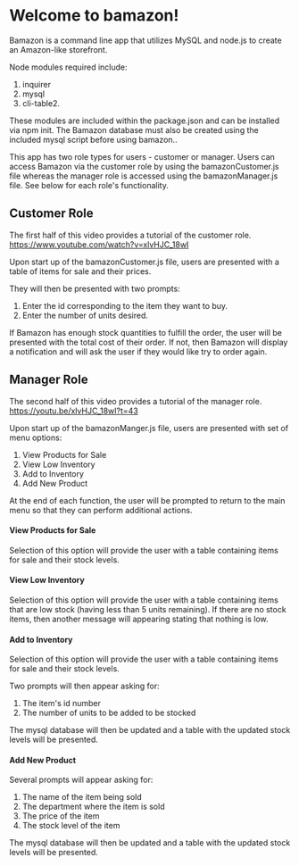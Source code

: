 #  Welcome to bamazon!
Bamazon is a command line app that utilizes MySQL and node.js to create an Amazon-like storefront. 

Node modules required include:
1. inquirer
2. mysql
3. cli-table2. 

These modules are included within the package.json and can be installed via npm init. The Bamazon database must also be created using the included mysql script before using bamazon..

This app has two role types for users - customer or manager. Users can access Bamazon via the customer role by using the bamazonCustomer.js file whereas the manager role is accessed using the bamazonManager.js file. See below for each role's functionality.



## Customer Role
The first half of this video provides a tutorial of the customer role. 
https://www.youtube.com/watch?v=xlvHJC_18wI


Upon start up of the bamazonCustomer.js file, users are presented with a table of items for sale and their prices.

They will then be presented with two prompts:

1. Enter the id corresponding to the item they want to buy.
2. Enter the number of units desired. 

If Bamazon has enough stock quantities to fulfill the order, the user will be presented with the total cost of their order. 
If not, then Bamazon will display a notification and will ask the user if they would like try to order again.



## Manager Role
The second half of this video provides a tutorial of the manager role. 
https://youtu.be/xlvHJC_18wI?t=43

Upon start up of the bamazonManger.js file, users are presented with set of menu options:

1. View Products for Sale
2. View Low Inventory
3. Add to Inventory
4. Add New Product

At the end of each function, the user will be prompted to return to the main menu so that they can perform additional actions.

#### View Products for Sale
Selection of this option will provide the user with a table containing items for sale and their stock levels. 

#### View Low Inventory
Selection of this option will provide the user with a table containing items that are low stock (having less than 5 units remaining).
If there are no stock items, then another message will appearing stating that nothing is low.

#### Add to Inventory
Selection of this option will provide the user with a table containing items for sale and their stock levels. 

Two prompts will then appear asking for:
1. The item's id number
2. The number of units to be added to be stocked

The mysql database will then be updated and a table with the updated stock levels will be presented.

#### Add New Product
Several prompts will appear asking for:
1. The name of the item being sold
2. The department where the item is sold
3. The price of the item
4. The stock level of the item

The mysql database will then be updated and a table with the updated stock levels will be presented.

